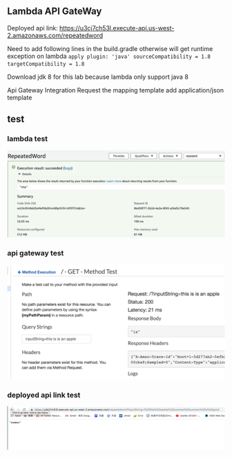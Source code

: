 ## Lambda API GateWay

Deployed api link: https://u3cj7ch53l.execute-api.us-west-2.amazonaws.com/repeatedword

Need to add following lines in the build.gradle otherwise will get runtime exception on lambda
`apply plugin: 'java'
sourceCompatibility = 1.8
targetCompatibility = 1.8`

Download jdk 8 for this lab because lambda only support java 8 


Api Gateway Integration Request the mapping template add application/json template


## test

### lambda test
![test](1.png)


### api gateway test
![test](2.png)


### deployed api link test
![test](3.png)